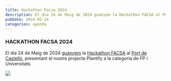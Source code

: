```yaml
---
title: Hackathon Facsa 2024
description: El dia 24 de Maig de 2024 guanyem la Hackathon FACSA al Port de Castelló, presentant el nostre projecte Plantify a la categoria de FP i Universitats.
pubDate: 2024-05-24
categories: agenda
---
```


### HACKATHON FACSA 2024

El dia 24 de Maig de 2024 [guanyem](https://xarxatec.com/nota-de-prensa-hackathon-2024/) la [Hackathon FACSA](https://hackathoncastellon.es/) al [Port de Castelló](https://www.google.com/maps/place/Varadero+Rice+Club/@39.9734062,0.018731,221m/data=!3m1!1e3!4m6!3m5!1s0x129fffe9d53eee27:0x65073853ca113fd2!8m2!3d39.9741782!4d0.0167705!16s%2Fg%2F11nmjmt4xx?), presentant el nostre projecte Plantify a la categoria de FP i Universitats.

 ![](images/images?q=tbn:ANd9GcSXZsabN1EDoAfv4lSRLwKvQfuXzqHqr5bpag&s)
